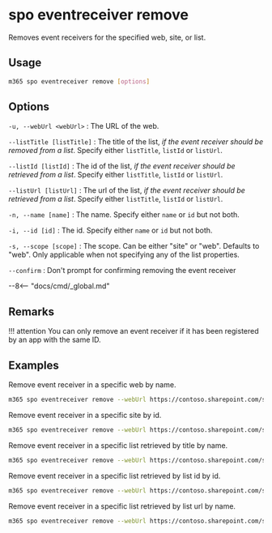 # spo eventreceiver remove

Removes event receivers for the specified web, site, or list.

## Usage

```sh
m365 spo eventreceiver remove [options]
```

## Options

`-u, --webUrl <webUrl>`
: The URL of the web.

`--listTitle [listTitle]`
: The title of the list, _if the event receiver should be removed from a list_. Specify either `listTitle`, `listId` or `listUrl`.

`--listId [listId]`
: The id of the list, _if the event receiver should be retrieved from a list_. Specify either `listTitle`, `listId` or `listUrl`.

`--listUrl [listUrl]`
: The url of the list, _if the event receiver should be retrieved from a list_. Specify either `listTitle`, `listId` or `listUrl`.

`-n, --name [name]`
: The name. Specify either `name` or `id` but not both.

`-i, --id [id]`
: The id. Specify either `name` or `id` but not both.

`-s, --scope [scope]`
: The scope. Can be either "site" or "web". Defaults to "web". Only applicable when not specifying any of the list properties.

`--confirm`
: Don't prompt for confirming removing the event receiver

--8<-- "docs/cmd/_global.md"

## Remarks

!!! attention
    You can only remove an event receiver if it has been registered by an app with the same ID.

## Examples

Remove event receiver in a specific web by name.

```sh
m365 spo eventreceiver remove --webUrl https://contoso.sharepoint.com/sites/contoso-sales --name 'PnP Test Receiver'
```

Remove event receiver in a specific site by id.

```sh
m365 spo eventreceiver remove --webUrl https://contoso.sharepoint.com/sites/contoso-sales --scope site --id c5a6444a-9c7f-4a0d-9e29-fc6fe30e34ec
```

Remove event receiver in a specific list retrieved by title by name.

```sh
m365 spo eventreceiver remove --webUrl https://contoso.sharepoint.com/sites/contoso-sales --listTitle Events --name 'PnP Test Receiver'
```

Remove event receiver in a specific list retrieved by list id by id.

```sh
m365 spo eventreceiver remove --webUrl https://contoso.sharepoint.com/sites/contoso-sales --listId '202b8199-b9de-43fd-9737-7f213f51c991' --id c5a6444a-9c7f-4a0d-9e29-fc6fe30e34ec
```

Remove event receiver in a specific list retrieved by list url by name.

```sh
m365 spo eventreceiver remove --webUrl https://contoso.sharepoint.com/sites/contoso-sales --listUrl '/sites/contoso-sales/lists/Events' --name 'PnP Test Receiver'
```
